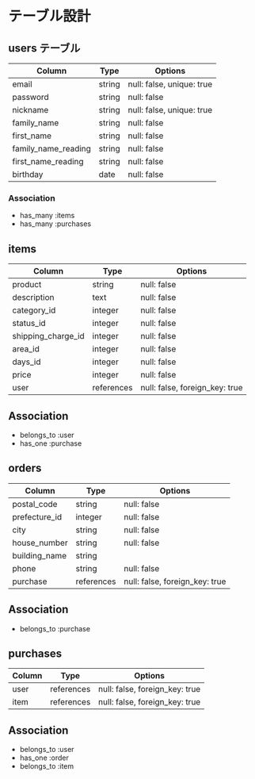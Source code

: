 # テーブル設計

## users テーブル

| Column              | Type   | Options                   |
| ------------------- | ------ | ------------------------- |
| email               | string | null: false, unique: true | 
| password            | string | null: false               |
| nickname            | string | null: false, unique: true |
| family_name         | string | null: false               |
| first_name          | string | null: false               |
| family_name_reading | string | null: false               |
| first_name_reading  | string | null: false               |
| birthday            | date   | null: false               |

### Association

- has_many :items
- has_many :purchases

## items

| Column             | Type       | Options                        |
| ------------------ | ---------- | ------------------------------ |
| product            | string     | null: false                    |
| description        | text       | null: false                    |
| category_id        | integer    | null: false                    |
| status_id          | integer    | null: false                    |
| shipping_charge_id | integer    | null: false                    |
| area_id            | integer    | null: false                    |
| days_id            | integer    | null: false                    |
| price              | integer    | null: false                    |
| user               | references | null: false, foreign_key: true |

## Association

- belongs_to :user
- has_one :purchase

## orders

| Column        | Type       | Options                        |
| ------------- | ---------- | ------------------------------ |
| postal_code   | string     | null: false                    |
| prefecture_id | integer    | null: false                    |
| city          | string     | null: false                    |
| house_number  | string     | null: false                    |
| building_name | string     |                                |
| phone         | string     | null: false                    |
| purchase      | references | null: false, foreign_key: true |

## Association

- belongs_to :purchase

## purchases

| Column        | Type       | Options                        |
| ------------- | ---------- | ------------------------------ |
| user          | references | null: false, foreign_key: true |
| item          | references | null: false, foreign_key: true |

## Association

- belongs_to :user
- has_one :order
- belongs_to :item